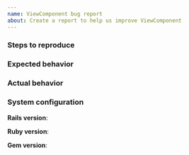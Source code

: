 ```yaml
---
name: ViewComponent bug report
about: Create a report to help us improve ViewComponent
---
```


<!--
When opening an issue to describe a bug you're facing, it's helpful to replicate
the bug. You can do this either by contributing failing tests in a pull request,
or by creating a new repository that demonstrates the issue. Check out
CONTRIBUTING.md to get started.
-->

### Steps to reproduce
<!-- Provide a series of steps or, better yet, a link to a repo to demonstrate the bug you've identified. -->

### Expected behavior
<!-- Tell us what should happen -->

### Actual behavior
<!-- Tell us what happens instead -->

### System configuration
**Rails version**:

**Ruby version**:

**Gem version**:
